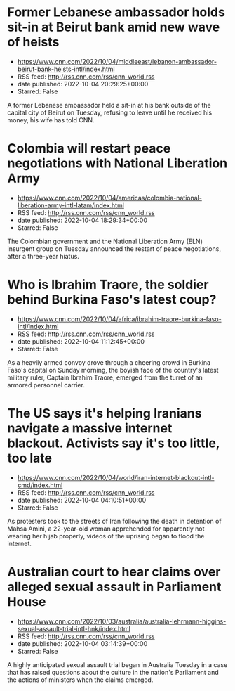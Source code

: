# Former Lebanese ambassador holds sit-in at Beirut bank amid new wave of heists
 - https://www.cnn.com/2022/10/04/middleeast/lebanon-ambassador-beirut-bank-heists-intl/index.html
 - RSS feed: http://rss.cnn.com/rss/cnn_world.rss
 - date published: 2022-10-04 20:29:25+00:00
 - Starred: False

A former Lebanese ambassador held a sit-in at his bank outside of the capital city of Beirut on Tuesday, refusing to leave until he received his money, his wife has told CNN.

# Colombia will restart peace negotiations with National Liberation Army
 - https://www.cnn.com/2022/10/04/americas/colombia-national-liberation-army-intl-latam/index.html
 - RSS feed: http://rss.cnn.com/rss/cnn_world.rss
 - date published: 2022-10-04 18:29:34+00:00
 - Starred: False

The Colombian government and the National Liberation Army (ELN) insurgent group on Tuesday announced the restart of peace negotiations, after a three-year hiatus.

# Who is Ibrahim Traore, the soldier behind Burkina Faso's latest coup?
 - https://www.cnn.com/2022/10/04/africa/ibrahim-traore-burkina-faso-intl/index.html
 - RSS feed: http://rss.cnn.com/rss/cnn_world.rss
 - date published: 2022-10-04 11:12:45+00:00
 - Starred: False

As a heavily armed convoy drove through a cheering crowd in Burkina Faso's capital on Sunday morning, the boyish face of the country's latest military ruler, Captain Ibrahim Traore, emerged from the turret of an armored personnel carrier.

# The US says it's helping Iranians navigate a massive internet blackout. Activists say it's too little, too late
 - https://www.cnn.com/2022/10/04/world/iran-internet-blackout-intl-cmd/index.html
 - RSS feed: http://rss.cnn.com/rss/cnn_world.rss
 - date published: 2022-10-04 04:10:51+00:00
 - Starred: False

As protesters took to the streets of Iran following the death in detention of Mahsa Amini, a 22-year-old woman apprehended for apparently not wearing her hijab properly, videos of the uprising began to flood the internet.

# Australian court to hear claims over alleged sexual assault in Parliament House
 - https://www.cnn.com/2022/10/03/australia/australia-lehrmann-higgins-sexual-assault-trial-intl-hnk/index.html
 - RSS feed: http://rss.cnn.com/rss/cnn_world.rss
 - date published: 2022-10-04 03:14:39+00:00
 - Starred: False

A highly anticipated sexual assault trial began in Australia Tuesday in a case that has raised questions about the culture in the nation's Parliament and the actions of ministers when the claims emerged.
